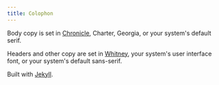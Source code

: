 ```yaml
---
title: Colophon
---
```


Body copy is set in [Chronicle][chronicle], Charter, Georgia, or your system's default serif.

Headers and other copy are set in [Whitney][whitney], your system's user interface font, or your system's default sans-serif.

Built with [Jekyll](http://jekyllrb.com).

[whitney]: http://www.typography.com/fonts/whitney/overview/
[chronicle]: http://www.typography.com/fonts/chronicle-text/overview/
[hco]: http://www.typography.com